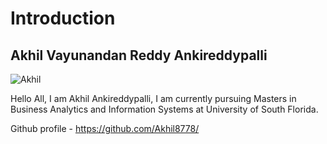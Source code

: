 # Introduction

## Akhil Vayunandan Reddy Ankireddypalli

![Akhil](https://github.com/Akhil8778/Introduction/assets/125088016/a8afa60c-408b-4ad8-b1fe-151d981cc17a)

Hello All, I am Akhil Ankireddypalli, I am currently pursuing Masters in Business Analytics and Information Systems at University of South Florida.

Github profile - https://github.com/Akhil8778/


